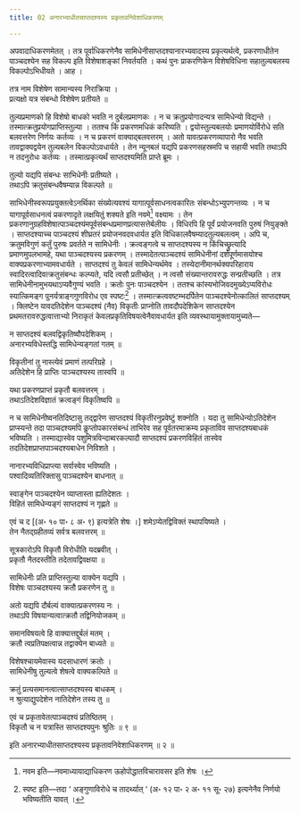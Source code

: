 ```yaml
---
title: 02 अनारभ्याधीतसाप्तदश्यस्य प्रकृतावनिवेशाधिकरणम्

---
```

अपवादाधिकरणमेतत् । तत्र पूर्वाधिकरणेनैव सामिधेनीसाप्तदश्यानारभ्यवादस्य प्रकृत्यर्थत्वे, प्रकरणाधीतेन पाञ्चदश्येन सह विकल्प इति विशेषाशङ्कां निवर्तयति । कथं पुनः प्राकरणिकेन विशेषविधिना सहातुल्यबलस्य विकल्पोऽभिधीयते । आह ।

तत्र नाम विशेषेण सामान्यस्य निराक्रिया ।  
प्रत्यक्षो यत्र संबन्धो विशेषेण प्रतीयते ॥  


तुल्यप्रमाणको हि विशेषो बाधको भवति न दुर्बलप्रमाणकः । न च क्रतुप्रयोगादन्यत्र सामिधेन्यो विद्यन्ते । तस्मात्क्रतुप्रयोगप्राप्तिस्तुल्या । ततश्च किं प्रकरणमधिकं करिष्यति । द्वयोस्तुल्यबलयोः प्रमाणयोर्विरोधे सति बलवत्तरेण निर्णयः कर्तव्यः । न च प्रकरणं वाक्याद्बलवत्तरम् । अतो यावत्प्रकरणव्यापारो नैव भवति तावद्वाक्यद्वयेन तुल्यबलेन विकल्पोऽवधार्यते । तेन न्यूनबलं यद्यपि प्रकरणसहस्रमपि च सहायी भवति तथाऽपि न तदनुरोधः कर्तव्यः । तस्मात्प्रकृत्यर्थं साप्तदश्यमिति प्राप्ते ब्रूमः ।

तुल्यो यद्यपि संबन्धः साभिधेनीः प्रतीष्यते ।  
तथाऽपि क्रतुसंबन्धवैषम्यान्न विकल्पते ॥  


साभिधेनीस्वरूपप्रयुक्तत्वेऽनर्थिका संख्येत्यवश्यं यागात्पूर्वसाधनत्वकारितः संबन्धोऽभ्युपगन्तव्यः । न च यागापूर्वसाधनत्वं प्रकरणादृते लक्षयितुं शक्यते इति नवमे[^1] वक्ष्यामः । तेन प्रकरणानुग्रहविशेषात्पाञ्चदश्यंमपूर्वसंबन्धप्रमाणप्रत्यासत्तेर्बलीयः । विधिरपि हि पूर्वं प्रयोजनवति पुरुषं नियुङ्क्ते । साप्तदश्याच्च पाञ्चदश्यं शीघ्रतरं प्रयोजनवदवधार्यत इति विधिकालवैषम्यादतुल्यबलत्वम् । अपि च, क्रतुमविगुणं कर्तुं पुरुषः प्रवर्तते न सामिधेनीः । क्रत्वङ्गत्वे च साप्तदश्यस्य न किंचिच्छ्रुत्यादि प्रमाणमुपलभामहे, यथा पाञ्चदश्यस्य प्रकरणम् । तस्मादेतत्पाञ्चदश्यं सामिधेनीनां दर्शपूर्णमासयोश्च वाक्यप्रकरणाभ्यामवधार्यते । साप्तदश्यं तु केवलं सामिधेन्यर्थमेव । तस्येदानीमानर्थक्यपरिहाराय स्वादिरत्वादिवत्क्रतुसंबन्धः कल्प्यते, यदि त्वसौ प्रतीच्छेत् । न त्वसौ संख्यान्तरावरुद्धः सन्प्रतीच्छति । तत्र सामिधेनीनामुभयथाऽप्यवैगुण्यं भवति । क्रतोः पुनः पाञ्चदश्येन । ततश्च कांस्यभोजिवदमुख्येऽप्यविरोधः स्यात्किमङ्ग पुनर्यत्राङ्गगुणविरोध एव स्पष्टः[^2] । तस्मात्क्रत्ववष्टम्भदर्पितेन पाञ्चदश्येनोत्कालितं साप्तदश्यम् । क्लिष्टेन यावदतिदेशेन पाञ्चदश्यं (नैव) विकृतीः प्राप्नोति तावदौपदेशिकेन साप्तदश्येन प्रथमतरावरुद्धत्वात्ताभ्यो निराकृतं केवलप्रकृतिविषयत्वेनैवावधार्यत इति व्यवस्थायामुक्तायामुच्यते—

[^1]: नवम इति—नवमाध्यायाद्याधिकरण ऊहोपोद्धातविचारावसर इति शेषः ।


[^2]: स्पष्ट इति—तदा ‘ अङ्गुणाविरोधे च तादर्थ्यात् ‘ (अ॰ १२ पा॰ २ अ॰ ११ सू॰ २७) इत्यनेनैव निर्णयो भविष्यतीति यावत् ।


न साप्तदश्यं बलवद्विकृतिष्वौपदेशिकम् ।  
अनारभ्यविधेस्तद्धि सामिधेन्यङ्गतां गतम् ॥  


विकृतीनां तु नास्त्येवं प्रमाणं तत्परिग्रहे ।  
अतिदेशेन हि प्राप्तिः पाञ्चदश्यस्य तास्वपि ॥  


यथा प्रकरणप्राप्तं प्रकृतौ बलवत्तरम् ।  
तथाऽतिदेशविज्ञातं क्रत्वङ्गं विकृतिष्वपि ॥  


न च सामिधेनीष्वनतिदिष्टासु तद्द्वारेण साप्तदश्यं विकृतीरनुप्रवेष्टुं शक्नोति । यदा तु सामिधेन्योऽतिदेशेन प्राप्स्यन्ते तदा पाञ्चदश्यमपि कॢप्तोपकारसंबन्धं ताभिरेव सह पूर्वतरमाक्रम्य प्रकृताविव साप्तदश्यबाधकं भविष्यति । तस्माद्यास्वेव पशुमित्रविन्दाब्वरकल्पादौ साप्तदश्यं प्रकरणविहितं तास्वेव तदतिदेशप्राप्तपाञ्चदश्यबाधेन निविशते ।

नानारभ्यविधिप्राप्त्या सर्वास्वेव भविष्यति ।  
पश्वादिव्यतिरिक्तासु पाञ्चदश्येन बाधनात् ॥  


स्वाङ्गेन पाञ्चदश्येन व्याप्तास्ता ह्यतिदेशतः ।  
विहितं सामिधेन्यङ्गं साप्तदश्यं न गृह्णते ॥  


एवं च द \[(अ॰ १० पा॰ ८ अ॰ ९) इत्यत्रेति शेषः ।\] शमेऽप्येतद्विविक्तं स्थापयिष्यते ।  
तेन नैतद्ग्रहीतव्यं सर्वत्र बलवत्तरम् ॥  


सूत्रकारोऽपि विकृतौ विरोधीति यदब्रवीत् ।  
प्रकृतौ नैतदस्तीति तदेतावद्विवक्षया ॥  


सामिधेनीः प्रति प्राप्तिस्तुल्या वाक्येन यद्यपि ।  
विशेषः पाञ्चदश्यस्य क्रतौ प्रकरणेन तु ॥  


अतो यद्यपि दौर्बल्यं वाक्यात्प्रकरणस्य नः ।  
तथाऽपि विषयान्यत्वात्क्रतौ तद्विनियोजकम् ॥  


समानविषयत्वे हि वाक्यात्तद्दुर्बलं मतम् ।  
क्रतौ त्वप्रतिपक्षत्वान्न तद्वाक्येन बाध्यते ॥  


विशेषश्चायमेवास्य यदसाधारणं क्रतोः ।  
सामिधेनीषु तुल्यत्वे शेषत्वे वाक्यकल्पिते ॥  


क्रतुं प्रत्यसमानत्वात्साप्तदश्यस्य बाधकम् ।  
न श्रुत्याद्युपदेशेन नातिदेशेन तस्य तु ॥  


एवं च प्रकृतावेतत्पाञ्चदश्यं प्रतिष्ठितम् ।  
विकृतौ च न यत्रास्ति साप्तदश्यपुनः श्रुतिः ॥ ९ ॥  


इति अनारभ्याधीतसाप्तदश्यस्य प्रकृतावनिवेशाधिकरणम् ॥ २ ॥